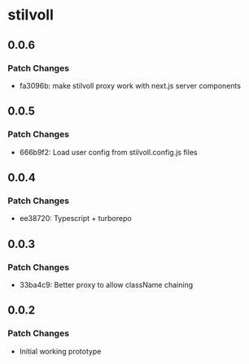 # stilvoll

## 0.0.6

### Patch Changes

- fa3096b: make stilvoll proxy work with next.js server components

## 0.0.5

### Patch Changes

- 666b9f2: Load user config from stilvoll.config.js files

## 0.0.4

### Patch Changes

- ee38720: Typescript + turborepo

## 0.0.3

### Patch Changes

- 33ba4c9: Better proxy to allow className chaining

## 0.0.2

### Patch Changes

- Initial working prototype
